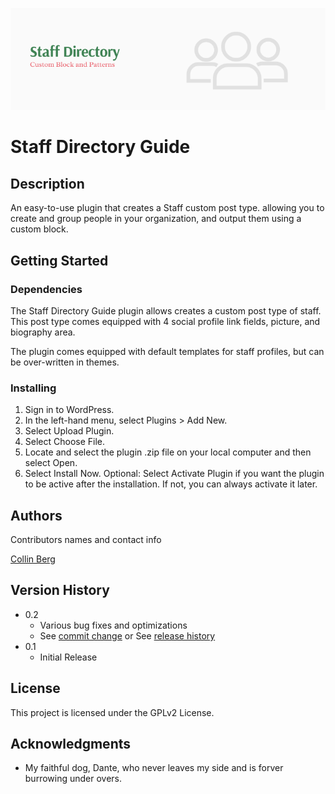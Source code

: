 ![Staff Directory Banner Header Image](docs/Staff-Directory-Banner.png)

# Staff Directory Guide

## Description

An easy-to-use plugin that creates a Staff custom post type. allowing you to create and group people in your organization, and output them using a custom block.

## Getting Started

### Dependencies

The Staff Directory Guide plugin allows creates a custom post type of staff. This post type comes equipped with 4 social profile link fields, picture, and biography area.

The plugin comes equipped with default templates for staff profiles, but can be over-written in themes.

### Installing

1. Sign in to WordPress.
2. In the left-hand menu, select Plugins > Add New.
3. Select Upload Plugin.
4. Select Choose File.
5. Locate and select the plugin .zip file on your local computer and then select Open.
6. Select Install Now.
   Optional: Select Activate Plugin if you want the plugin to be active after the installation. If not, you can always activate it later.

## Authors

Contributors names and contact info

[Collin Berg](https://hirecollin.com)

## Version History

- 0.2
  - Various bug fixes and optimizations
  - See [commit change]() or See [release history]()
- 0.1
  - Initial Release

## License

This project is licensed under the GPLv2 License.

## Acknowledgments

- My faithful dog, Dante, who never leaves my side and is forver burrowing under overs.
